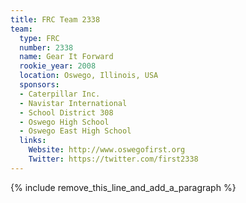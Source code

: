 ```yaml
---
title: FRC Team 2338
team:
  type: FRC
  number: 2338
  name: Gear It Forward
  rookie_year: 2008
  location: Oswego, Illinois, USA
  sponsors:
  - Caterpillar Inc.
  - Navistar International
  - School District 308
  - Oswego High School
  - Oswego East High School
  links:
    Website: http://www.oswegofirst.org
    Twitter: https://twitter.com/first2338
---
```


{% include remove_this_line_and_add_a_paragraph %}
